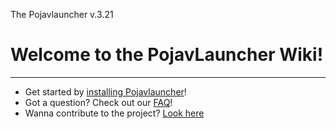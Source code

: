 The Pojavlauncher v.3.21
# Welcome to the PojavLauncher Wiki!
____
* Get started by [installing Pojavlauncher](./getting_started/INSTALL)!
* Got a question? Check out our [FAQ](./faq/INSTALLATIONOFMODSRPWORLDS)!
* Wanna contribute to the project? [Look here](../contribute/CONT-WEBSITE.md)

